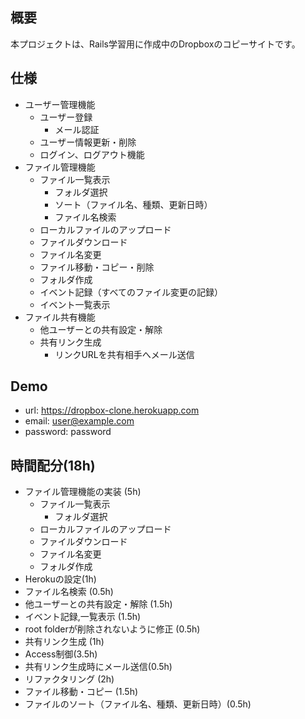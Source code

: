 ## 概要
本プロジェクトは、Rails学習用に作成中のDropboxのコピーサイトです。

## 仕様
* ユーザー管理機能
    * ユーザー登録
        * メール認証
    * ユーザー情報更新・削除
    * ログイン、ログアウト機能
* ファイル管理機能
    * ファイル一覧表示
        * フォルダ選択
        * ソート（ファイル名、種類、更新日時）
        * ファイル名検索
    * ローカルファイルのアップロード
    * ファイルダウンロード
    * ファイル名変更
    * ファイル移動・コピー・削除
    * フォルダ作成
    * イベント記録（すべてのファイル変更の記録）
    * イベント一覧表示
* ファイル共有機能
    * 他ユーザーとの共有設定・解除
    * 共有リンク生成
        * リンクURLを共有相手へメール送信

## Demo
 * url: https://dropbox-clone.herokuapp.com
 * email: user@example.com
 * password: password

## 時間配分(18h)

* ファイル管理機能の実装 (5h)
    * ファイル一覧表示
        * フォルダ選択
    * ローカルファイルのアップロード
    * ファイルダウンロード
    * ファイル名変更
    * フォルダ作成
* Herokuの設定(1h)
* ファイル名検索 (0.5h)
* 他ユーザーとの共有設定・解除 (1.5h)
* イベント記録,一覧表示 (1.5h)
* root folderが削除されないように修正 (0.5h)
* 共有リンク生成 (1h)
* Access制御(3.5h)
* 共有リンク生成時にメール送信(0.5h)
* リファクタリング (2h)
* ファイル移動・コピー (1.5h)
* ファイルのソート（ファイル名、種類、更新日時）(0.5h)

